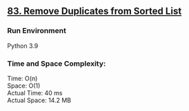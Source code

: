 ## [83. Remove Duplicates from Sorted List](https://leetcode.com/problems/remove-duplicates-from-sorted-list/)

### Run Environment
Python 3.9

### Time and Space Complexity:
Time: O(n)  
Space: O(1)  
Actual Time: 40 ms  
Actual Space: 14.2 MB
